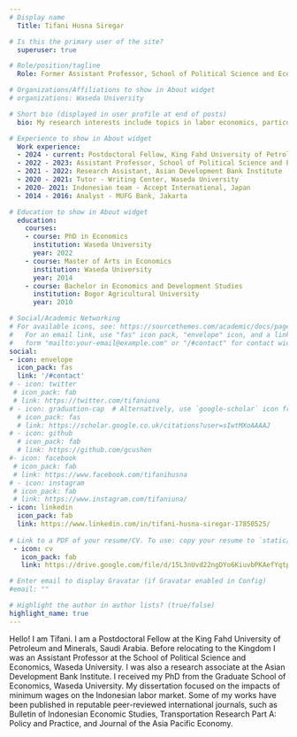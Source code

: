 ```yaml
---
# Display name
  Title: Tifani Husna Siregar

# Is this the primary user of the site?
  superuser: true

# Role/position/tagline
  Role: Former Assistant Professor, School of Political Science and Economics, Waseda University and Research Assistant, Asian Development Bank Institute

# Organizations/Affiliations to show in About widget
# organizations: Waseda University

# Short bio (displayed in user profile at end of posts)
  bio: My research interests include topics in labor economics, particularly minimum wages and its impact on labor market outcomes.

# Experience to show in About widget
  Work experience:
  - 2024 - current: Postdoctoral Fellow, King Fahd University of Petroleum and Minerals 
  - 2022 - 2023: Assistant Professor, School of Political Science and Economics, Waseda University
  - 2021 - 2022: Research Assistant, Asian Development Bank Institute
  - 2020 - 2021: Tutor - Writing Center, Waseda University
  - 2020- 2021: Indonesian team - Accept International, Japan
  - 2014 - 2016: Analyst - MUFG Bank, Jakarta

# Education to show in About widget
  education:
    courses:
    - course: PhD in Economics
      institution: Waseda University
      year: 2022
    - course: Master of Arts in Economics
      institution: Waseda University
      year: 2014 
    - course: Bachelor in Economics and Development Studies
      institution: Bogor Agricultural University
      year: 2010

# Social/Academic Networking
# For available icons, see: https://sourcethemes.com/academic/docs/page-builder/#icons
#   For an email link, use "fas" icon pack, "envelope" icon, and a link in the
#   form "mailto:your-email@example.com" or "/#contact" for contact widget.
social:
- icon: envelope
  icon_pack: fas
  link: '/#contact'
# - icon: twitter
 # icon_pack: fab
 # link: https://twitter.com/tifaniuna
# - icon: graduation-cap  # Alternatively, use `google-scholar` icon from `ai` icon pack
  # icon_pack: fas
  # link: https://scholar.google.co.uk/citations?user=sIwtMXoAAAAJ
# - icon: github
  # icon_pack: fab
  # link: https://github.com/gcushen
#- icon: facebook
 # icon_pack: fab
 # link: https://www.facebook.com/tifanihusna
# - icon: instagram
 # icon_pack: fab
 # link: https://www.instagram.com/tifaniuna/
- icon: linkedin
  icon_pack: fab
  link: https://www.linkedin.com/in/tifani-husna-siregar-17850525/
  
# Link to a PDF of your resume/CV. To use: copy your resume to `static/media/resume.pdf`, enable `ai` icons in `params.toml`, and uncomment the lines below.
 - icon: cv
   icon_pack: fab
   link: https://drive.google.com/file/d/15L3nUvd22ngDYo6KiuvbPKAefYqtpcT-/view?usp=sharing

# Enter email to display Gravatar (if Gravatar enabled in Config)
#email: ""

# Highlight the author in author lists? (true/false)
highlight_name: true
---
```


Hello! I am Tifani. I am a Postdoctoral Fellow at the King Fahd University of Petroleum and Minerals, Saudi Arabia. Before relocating to the Kingdom I was an Assistant Professor at the School of Political Science and Economics, Waseda University. I was also a research associate at the Asian Development Bank Institute. I received my PhD from the Graduate School of Economics, Waseda University. My dissertation focused on the impacts of minimum wages on the Indonesian labor market. Some of my works have been published in reputable peer-reviewed international journals, such as Bulletin of Indonesian Economic Studies, Transportation Research Part A: Policy and Practice, and Journal of the Asia Pacific Economy. 
